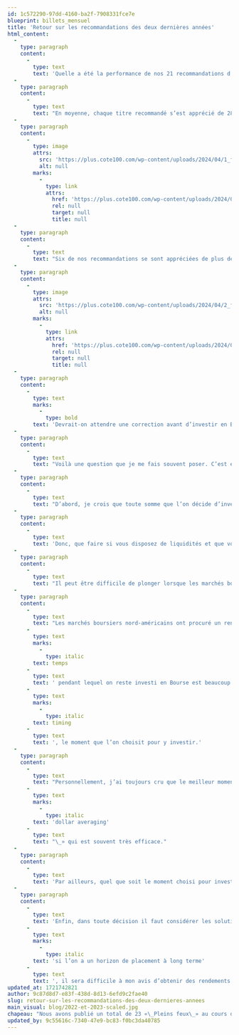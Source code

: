 ```yaml
---
id: 1c572290-97dd-4160-ba2f-7908331fce7e
blueprint: billets_mensuel
title: 'Retour sur les recommandations des deux dernières années'
html_content:
  -
    type: paragraph
    content:
      -
        type: text
        text: 'Quelle a été la performance de nos 21 recommandations d’achat des deux dernières années?'
  -
    type: paragraph
    content:
      -
        type: text
        text: "En moyenne, chaque titre recommandé s’est apprécié de 28,4\_% depuis la publication du «\_Pleins feux\_», en tenant compte des dividendes. Des 21 recommandations, seulement deux ont enregistré un rendement négatif depuis notre recommandation\_(avec les dividendes) :"
  -
    type: paragraph
    content:
      -
        type: image
        attrs:
          src: 'https://plus.cote100.com/wp-content/uploads/2024/04/1_fr-2.png'
          alt: null
        marks:
          -
            type: link
            attrs:
              href: 'https://plus.cote100.com/wp-content/uploads/2024/04/1_fr-2.png'
              rel: null
              target: null
              title: null
  -
    type: paragraph
    content:
      -
        type: text
        text: "Six de nos recommandations se sont appréciées de plus de 50\_% (avec dividendes) depuis la date de notre recommandation\_:"
  -
    type: paragraph
    content:
      -
        type: image
        attrs:
          src: 'https://plus.cote100.com/wp-content/uploads/2024/04/2_fr-2.png'
          alt: null
        marks:
          -
            type: link
            attrs:
              href: 'https://plus.cote100.com/wp-content/uploads/2024/04/2_fr-2.png'
              rel: null
              target: null
              title: null
  -
    type: paragraph
    content:
      -
        type: text
        marks:
          -
            type: bold
        text: 'Devrait-on attendre une correction avant d’investir en Bourse?'
  -
    type: paragraph
    content:
      -
        type: text
        text: "Voilà une question que je me fais souvent poser. C’est encore plus vrai lorsque les marchés boursiers viennent de connaître une bonne séquence haussière, comme c’est le cas depuis quelques mois. De fait, de la fin de septembre 2023 à la fin de mars 2024, la valeur du portefeuille COTE 100+ s’est appréciée chaque mois, pour une hausse totale de quelque 19,2\_%. Dans un tel contexte, que devrait-on faire si l’on a des liquidités sur les lignes de côté?"
  -
    type: paragraph
    content:
      -
        type: text
        text: "D’abord, je crois que toute somme que l’on décide d’investir dans le marché boursier devrait l’être dans un horizon à long terme d’au moins cinq ans, voire de 10 ans. À défaut d’un tel horizon, on devrait investir dans des placements plus «\_sécuritaires\_» et moins volatils tels que des obligations, des certificats de dépôt ou des fonds de marché monétaire."
  -
    type: paragraph
    content:
      -
        type: text
        text: 'Donc, que faire si vous disposez de liquidités et que vous avez un horizon de placement de plusieurs années?'
  -
    type: paragraph
    content:
      -
        type: text
        text: "Il peut être difficile de plonger lorsque les marchés boursiers fracassent de nouveaux records quasiment chaque semaine. Il faut toutefois se rappeler une chose\_: avec le temps, les marchés boursiers sont «\_condamnés\_» à atteindre de nouveaux records."
  -
    type: paragraph
    content:
      -
        type: text
        text: "Les marchés boursiers nord-américains ont procuré un rendement annuel composé de près de 10\_% au cours des quelque 100 dernières années. Bien sûr, pendant cette période, il y a eu des passages à sec pendant lesquels les rendements ont été anémiques. Mais au bout du compte, l’histoire nous démontre que le "
      -
        type: text
        marks:
          -
            type: italic
        text: temps
      -
        type: text
        text: ' pendant lequel on reste investi en Bourse est beaucoup plus important que le '
      -
        type: text
        marks:
          -
            type: italic
        text: timing
      -
        type: text
        text: ', le moment que l’on choisit pour y investir.'
  -
    type: paragraph
    content:
      -
        type: text
        text: "Personnellement, j’ai toujours cru que le meilleur moment pour investir en Bourse est lorsque nous avons des liquidités dont on n’aura pas besoin avant longtemps. Lorsqu’on réussit à mettre des sous de côté de manière régulière, investir dès qu’on a suffisamment de liquidités pour le faire nous force en quelque sorte à acheter régulièrement, ce qu’on appelle aussi la pratique du «\_"
      -
        type: text
        marks:
          -
            type: italic
        text: 'dollar averaging'
      -
        type: text
        text: "\_» qui est souvent très efficace."
  -
    type: paragraph
    content:
      -
        type: text
        text: 'Par ailleurs, quel que soit le moment choisi pour investir en Bourse, selon moi, il y a toujours des occasions de le faire dans des titres boursiers de qualité à prix raisonnable. Même lorsque les indices boursiers atteignaient des niveaux record comme à la fin des années 1990, à l’époque de la bulle techno, on pouvait dénicher des titres qui n’attiraient pas l’attention des investisseurs et qui n’étaient pas trop chers.'
  -
    type: paragraph
    content:
      -
        type: text
        text: 'Enfin, dans toute décision il faut considérer les solutions de rechange, le coût d’opportunité. Encore une fois, '
      -
        type: text
        marks:
          -
            type: italic
        text: 'si l’on a un horizon de placement à long terme'
      -
        type: text
        text: ', il sera difficile à mon avis d’obtenir des rendements supérieurs à ceux des marchés boursiers. Plus souvent qu’autrement, la décision de rester sur les lignes de côté peut nous coûter beaucoup plus cher que d’investir à un moment peu opportun. Parlez-en à l’investisseur qui l’a fait au cours des cinq derniers mois.'
updated_at: 1721742821
author: 9c87d8d7-e83f-438d-8d13-6efd9c2fae40
slug: retour-sur-les-recommandations-des-deux-dernieres-annees
main_visual: blog/2022-et-2023-scaled.jpg
chapeau: "Nous avons publié un total de 23 «\_Pleins feux\_» au cours des deux dernières années (2023 et 2022), soit 21 recommandations d’achat de titres spécifiques et deux numéros spéciaux, un suivi sur les titres du portefeuille COTE 100+ en décembre 2023 et un aperçu de nos meilleures recommandations d’achat en janvier 2022. Nous avons donc atteint notre objectif de publier 12 «\_Pleins feux\_» par année pour nos abonnés «\_Platine\_»."
updated_by: 9c55616c-7340-47e9-bc83-f0bc3da40785
---
```


